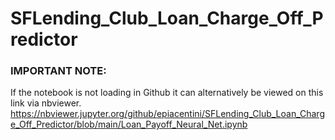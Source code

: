 # SFLending_Club_Loan_Charge_Off_Predictor

### IMPORTANT NOTE: 
If the notebook is not loading in Github it can alternatively be viewed on this link via nbviewer. https://nbviewer.jupyter.org/github/epiacentini/SFLending_Club_Loan_Charge_Off_Predictor/blob/main/Loan_Payoff_Neural_Net.ipynb
 
